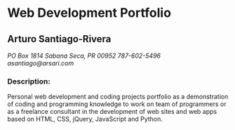 # Web Development Portfolio
## Arturo Santiago-Rivera
_PO Box 1814
Sabana Seca, PR 00952
787-602-5496
asantiago@arsari.com_

### Description:
Personal web development and coding projects portfolio as a demonstration of coding and programming knowledge to work on team of programmers or as a freelance consultant in the development of web sites and web apps based on HTML, CSS, jQuery, JavaScript and Python.
